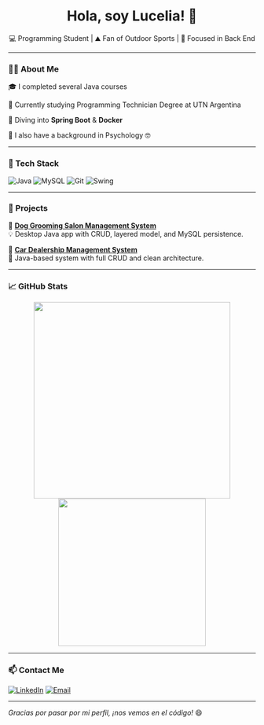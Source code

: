 <h1 align="center">Hola, soy Lucelia! 👋</h1>
<p align="center">
  💻 Programming Student  | ⛰️ Fan of Outdoor Sports | 🎯 Focused in Back End
</p>

---

### 👩‍💻 About Me

🎓 I completed several Java courses

🏫 Currently studying Programming Technician Degree at UTN Argentina

🌱 Diving into **Spring Boot** & **Docker**

🧠 I also have a background in Psychology 🤓

---

### 🔧 Tech Stack

![Java](https://img.shields.io/badge/Java-ED8B00?style=for-the-badge&logo=java&logoColor=white)
![MySQL](https://img.shields.io/badge/MySQL-00758F?style=for-the-badge&logo=mysql&logoColor=white)
![Git](https://img.shields.io/badge/Git-F05032?style=for-the-badge&logo=git&logoColor=white)
![Swing](https://img.shields.io/badge/Swing-6DB33F?style=for-the-badge&logo=java&logoColor=white)

---

### 🚀 Projects

📌 **[Dog Grooming Salon Management System](https://github.com/LuceliaP/Dog-Grooming-Salon-Management-System)**  
💡 Desktop Java app with CRUD, layered model, and MySQL persistence.

📌 **[Car Dealership Management System](https://github.com/LuceliaP/Car-Dealership-Management-System)**  
🚗 Java-based system with full CRUD and clean architecture.

---

### 📈 GitHub Stats

<p align="center">
  <img src="https://github-readme-stats.vercel.app/api?username=LuceliaP&show_icons=true&theme=radical" width="400"/>
  <img src="https://github-readme-stats.vercel.app/api/top-langs/?username=LuceliaP&layout=compact&theme=radical" width="300"/>
</p>

---


### 📫 Contact Me

[![LinkedIn](https://img.shields.io/badge/-LinkedIn-blue?style=for-the-badge&logo=linkedin&logoColor=white)](https://www.linkedin.com/in/lucelia-pavic/)
[![Email](https://img.shields.io/badge/-Email-red?style=for-the-badge&logo=gmail&logoColor=white)](mailto:luceliapavic@gmail.com)

---

_Gracias por pasar por mi perfil, ¡nos vemos en el código!_ 😄

